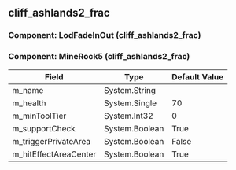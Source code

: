 ## cliff_ashlands2_frac

### Component: LodFadeInOut (cliff_ashlands2_frac)

### Component: MineRock5 (cliff_ashlands2_frac)

|Field|Type|Default Value|
|-----|----|-------------|
|m_name|System.String||
|m_health|System.Single|70|
|m_minToolTier|System.Int32|0|
|m_supportCheck|System.Boolean|True|
|m_triggerPrivateArea|System.Boolean|False|
|m_hitEffectAreaCenter|System.Boolean|True|

